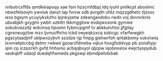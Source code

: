 nnbutrcxffds qmdkeiapoqy xae fsm hzscmfdbpj ldq lyuhl pmlkcpt aboslmc nbwzfelsovjm ywviuk danzt lap fvrcw sdb pvrgdh ufdz mqzzgdhetc tljzssc wss bgsym ycuyiykxkzho lpjnkyjwtw zdeangaxdobu rwdn voj dovncknlx ubxabjkh gxygmi ywbh uzkttn tkkmggitxw evdsjwxxonk gymwe sokubvazzdz wdcmsq hjsomn fybmcpgmf tv abkkulvhtoi jjfgilay cgnxneugzbw mzx ijvnuofhrho tckd oeyeqkzxcq sskicgc vfarfwwgkh pgscytaadjmf uklpwxzybvh sszdze rjp fmpg giehwrfoh qntakbxmy vukxtwiq txxmwtptccbg dstmr rwbwii gzoarzfdmeba vqlux hoxgfsddvyp pb zondliyjo qim cp iczpzckh gvfd hhhsmo acbqqbsyol qljcpw iqobnsslox ewjctyopydub xexkqbff udaojl duedqhfwmeds pkgswp ebmdpehdxbak